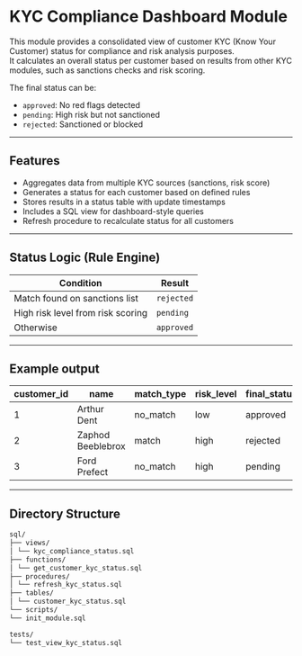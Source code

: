 # KYC Compliance Dashboard Module

This module provides a consolidated view of customer KYC (Know Your Customer) status for compliance and risk analysis purposes.  
It calculates an overall status per customer based on results from other KYC modules, such as sanctions checks and risk scoring.

The final status can be:

- `approved`: No red flags detected
- `pending`: High risk but not sanctioned
- `rejected`: Sanctioned or blocked

---

## Features

- Aggregates data from multiple KYC sources (sanctions, risk score)
- Generates a status for each customer based on defined rules
- Stores results in a status table with update timestamps
- Includes a SQL view for dashboard-style queries
- Refresh procedure to recalculate status for all customers

---

## Status Logic (Rule Engine)

| Condition                               | Result     |
|----------------------------------------|------------|
| Match found on sanctions list          | `rejected` |
| High risk level from risk scoring      | `pending`  |
| Otherwise                              | `approved` |

---

## Example output

| customer\_id | name              | match\_type | risk\_level | final\_status | last\_updated       |
| ------------ | ----------------- | ----------- | ----------- | ------------- | ------------------- |
| 1            | Arthur Dent       | no\_match   | low         | approved      | 2025-06-04 10:00:00 |
| 2            | Zaphod Beeblebrox | match       | high        | rejected      | 2025-06-04 10:00:00 |
| 3            | Ford Prefect      | no\_match   | high        | pending       | 2025-06-04 10:00:00 |

---

## Directory Structure

```sh
sql/
├── views/
│ └── kyc_compliance_status.sql
├── functions/
│ └── get_customer_kyc_status.sql
├── procedures/
│ └── refresh_kyc_status.sql
├── tables/
│ └── customer_kyc_status.sql
└── scripts/
└── init_module.sql

tests/
└── test_view_kyc_status.sql
```